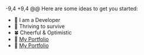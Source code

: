  -9,4 +9,4 @@ Here are some ideas to get you started:
- 🐣 I am a Developer
- 🌻 Thriving to survive
- 🍀 Cheerful & Optimistic
- 🐛 [My Portfolio](arpanarit.netlify.app)
- 🐛 [My Portfolio](https://arpanarit.netlify.app/)
